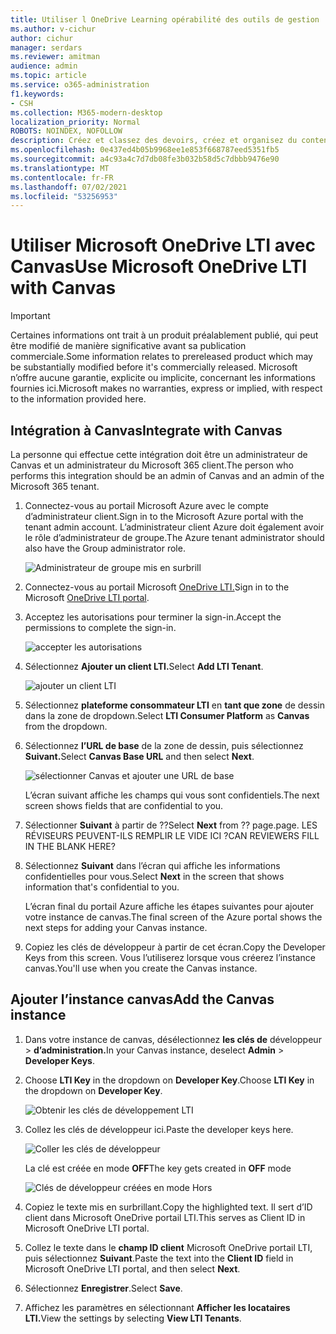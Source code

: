 ```yaml
---
title: Utiliser l OneDrive Learning opérabilité des outils de gestion
ms.author: v-cichur
author: cichur
manager: serdars
ms.reviewer: amitman
audience: admin
ms.topic: article
ms.service: o365-administration
f1.keywords:
- CSH
ms.collection: M365-modern-desktop
localization_priority: Normal
ROBOTS: NOINDEX, NOFOLLOW
description: Créez et classez des devoirs, créez et organisez du contenu de cours et collaborez sur des fichiers en temps réel avec la nouvelle application d’interopérabilité OneDrive Learning Tools.
ms.openlocfilehash: 0e437ed4b05b9968ee1e853f668787eed5351fb5
ms.sourcegitcommit: a4c93a4c7d7db08fe3b032b58d5c7dbbb9476e90
ms.translationtype: MT
ms.contentlocale: fr-FR
ms.lasthandoff: 07/02/2021
ms.locfileid: "53256953"
---
```

# <a name="use-microsoft-onedrive-lti-with-canvas"></a><span data-ttu-id="fd834-103">Utiliser Microsoft OneDrive LTI avec Canvas</span><span class="sxs-lookup"><span data-stu-id="fd834-103">Use Microsoft OneDrive LTI with Canvas</span></span>

> [!IMPORTANT]
> <span data-ttu-id="fd834-104">Certaines informations ont trait à un produit préalablement publié, qui peut être modifié de manière significative avant sa publication commerciale.</span><span class="sxs-lookup"><span data-stu-id="fd834-104">Some information relates to prereleased product which may be substantially modified before it's commercially released.</span></span> <span data-ttu-id="fd834-105">Microsoft n’offre aucune garantie, explicite ou implicite, concernant les informations fournies ici.</span><span class="sxs-lookup"><span data-stu-id="fd834-105">Microsoft makes no warranties, express or implied, with respect to the information provided here.</span></span>

## <a name="integrate-with-canvas"></a><span data-ttu-id="fd834-106">Intégration à Canvas</span><span class="sxs-lookup"><span data-stu-id="fd834-106">Integrate with Canvas</span></span>

<span data-ttu-id="fd834-107">La personne qui effectue cette intégration doit être un administrateur de Canvas et un administrateur du Microsoft 365 client.</span><span class="sxs-lookup"><span data-stu-id="fd834-107">The person who performs this integration should be an admin of Canvas and an admin of the Microsoft 365 tenant.</span></span>

1. <span data-ttu-id="fd834-108">Connectez-vous au portail Microsoft Azure avec le compte d’administrateur client.</span><span class="sxs-lookup"><span data-stu-id="fd834-108">Sign in to the Microsoft Azure portal with the tenant admin account.</span></span> <span data-ttu-id="fd834-109">L’administrateur client Azure doit également avoir le rôle d’administrateur de groupe.</span><span class="sxs-lookup"><span data-stu-id="fd834-109">The Azure tenant administrator should also have the Group administrator role.</span></span>

    ![Administrateur de groupe mis en surbrill](../media/lti-media/lti-group-admin.png)

2. <span data-ttu-id="fd834-111">Connectez-vous au portail Microsoft [OneDrive LTI.](https://odltiappnl.azurewebsites.net/admin)</span><span class="sxs-lookup"><span data-stu-id="fd834-111">Sign in to the Microsoft [OneDrive LTI portal](https://odltiappnl.azurewebsites.net/admin).</span></span>

3. <span data-ttu-id="fd834-112">Acceptez les autorisations pour terminer la sign-in.</span><span class="sxs-lookup"><span data-stu-id="fd834-112">Accept the permissions to complete the sign-in.</span></span>

    ![accepter les autorisations](../media/lti-media/lti-permissions.png)

4. <span data-ttu-id="fd834-114">Sélectionnez **Ajouter un client LTI.**</span><span class="sxs-lookup"><span data-stu-id="fd834-114">Select **Add LTI Tenant**.</span></span>

     ![ajouter un client LTI](../media/lti-media/lti-add-tenant.png)

5. <span data-ttu-id="fd834-116">Sélectionnez **plateforme consommateur LTI** en **tant que zone** de dessin dans la zone de dropdown.</span><span class="sxs-lookup"><span data-stu-id="fd834-116">Select **LTI Consumer Platform** as **Canvas** from the dropdown.</span></span>

6. <span data-ttu-id="fd834-117">Sélectionnez **l’URL de base** de la zone de dessin, puis sélectionnez **Suivant.**</span><span class="sxs-lookup"><span data-stu-id="fd834-117">Select **Canvas Base URL** and then select **Next**.</span></span>

    ![sélectionner Canvas et ajouter une URL de base](../media/lti-media/lti-canvas-base-url.png)

   <span data-ttu-id="fd834-119">L’écran suivant affiche les champs qui vous sont confidentiels.</span><span class="sxs-lookup"><span data-stu-id="fd834-119">The next screen shows fields that are confidential to you.</span></span>

7. <span data-ttu-id="fd834-120">Sélectionner **Suivant** à partir de ??</span><span class="sxs-lookup"><span data-stu-id="fd834-120">Select **Next** from ??</span></span> <span data-ttu-id="fd834-121">page.</span><span class="sxs-lookup"><span data-stu-id="fd834-121">page.</span></span> <span data-ttu-id="fd834-122">LES RÉVISEURS PEUVENT-ILS REMPLIR LE VIDE ICI ?</span><span class="sxs-lookup"><span data-stu-id="fd834-122">CAN REVIEWERS FILL IN THE BLANK HERE?</span></span>

8. <span data-ttu-id="fd834-123">Sélectionnez **Suivant** dans l’écran qui affiche les informations confidentielles pour vous.</span><span class="sxs-lookup"><span data-stu-id="fd834-123">Select **Next** in the screen that shows information that's confidential to you.</span></span>

   <span data-ttu-id="fd834-124">L’écran final du portail Azure affiche les étapes suivantes pour ajouter votre instance de canvas.</span><span class="sxs-lookup"><span data-stu-id="fd834-124">The final screen of the Azure portal shows the next steps for adding your Canvas instance.</span></span>

9. <span data-ttu-id="fd834-125">Copiez les clés de développeur à partir de cet écran.</span><span class="sxs-lookup"><span data-stu-id="fd834-125">Copy the Developer Keys from this screen.</span></span> <span data-ttu-id="fd834-126">Vous l’utiliserez lorsque vous créerez l’instance canvas.</span><span class="sxs-lookup"><span data-stu-id="fd834-126">You'll use when you create the Canvas instance.</span></span>

## <a name="add-the-canvas-instance"></a><span data-ttu-id="fd834-127">Ajouter l’instance canvas</span><span class="sxs-lookup"><span data-stu-id="fd834-127">Add the Canvas instance</span></span>

1. <span data-ttu-id="fd834-128">Dans votre instance de canvas, désélectionnez **les clés de** développeur  >  **d’administration.**</span><span class="sxs-lookup"><span data-stu-id="fd834-128">In your Canvas instance, deselect **Admin** > **Developer Keys**.</span></span>

2. <span data-ttu-id="fd834-129">Choose **LTI Key** in the dropdown on **Developer Key**.</span><span class="sxs-lookup"><span data-stu-id="fd834-129">Choose **LTI Key** in the dropdown on **Developer Key**.</span></span>

   ![Obtenir les clés de développement LTI](../media/lti-media/lti-developer-keys.png)

3. <span data-ttu-id="fd834-131">Collez les clés de développeur ici.</span><span class="sxs-lookup"><span data-stu-id="fd834-131">Paste the developer keys here.</span></span>

     ![Coller les clés de développeur](../media/lti-media/lti-developer-keys.png)

   <span data-ttu-id="fd834-133">La clé est créée en mode **OFF**</span><span class="sxs-lookup"><span data-stu-id="fd834-133">The key gets created in **OFF** mode</span></span>

   ![Clés de développeur créées en mode Hors](../media/lti-media/lti-copy-developer-keys.png)

4. <span data-ttu-id="fd834-135">Copiez le texte mis en surbrillant.</span><span class="sxs-lookup"><span data-stu-id="fd834-135">Copy the highlighted text.</span></span>
    <span data-ttu-id="fd834-136">Il sert d’ID client dans Microsoft OneDrive portail LTI.</span><span class="sxs-lookup"><span data-stu-id="fd834-136">This serves as Client ID in Microsoft OneDrive LTI portal.</span></span>

5. <span data-ttu-id="fd834-137">Collez le texte dans le **champ ID client** Microsoft OneDrive portail LTI, puis sélectionnez **Suivant**.</span><span class="sxs-lookup"><span data-stu-id="fd834-137">Paste the text into the **Client ID** field in Microsoft OneDrive LTI portal, and then select **Next**.</span></span>

6. <span data-ttu-id="fd834-138">Sélectionnez **Enregistrer**.</span><span class="sxs-lookup"><span data-stu-id="fd834-138">Select **Save**.</span></span>

7. <span data-ttu-id="fd834-139">Affichez les paramètres en sélectionnant **Afficher les locataires LTI.**</span><span class="sxs-lookup"><span data-stu-id="fd834-139">View the settings by selecting **View LTI Tenants**.</span></span>
